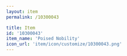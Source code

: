 ```yaml
---
layout: item
permalink: /10300043

title: Item
id: '10300043'
item_name: 'Poised Nobility'
icon_url: 'item/icon/customize/10300043.png'
---
```

